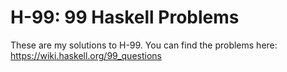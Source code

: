# H-99: 99 Haskell Problems

These are my solutions to H-99. You can find the problems here: https://wiki.haskell.org/99_questions
